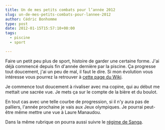 ```yaml
---
title: Un de mes petits combats pour l’année 2012
slug: un-de-mes-petits-combats-pour-lannee-2012
author: Cédric Bonhomme
type: post
date: 2012-01-15T15:57:10+00:00
tags:
  - piscine
  - sport

---
```

Faire un petit peu plus de sport, histoire de garder une certaine forme. J'ai
déjà commencé depuis fin d'année dernière par la piscine. Ça progresse tout
doucement, j'ai un peu de mal, il faut le dire.
Si mon évolution vous intéresse vous pourrez la retrouver à
[cette page du Wiki][1].

Je commence tout doucement à rivaliser avec ma copine, qui au début me mettait
une sacrée vue. Je mets ça sur le compte de la bière et du boulot.

En tout cas avec une telle courbe de progression, si il n'y aura pas de palliers,
l'année prochaine je vais aux Jeux olympiques. Je pourrai peut-être même mettre
une vue à Laure Manaudou.

Dans la même rubrique on pourra aussi suivre le [régime de Sanga][2].

 [1]: http://wiki.cedricbonhomme.org/sport#piscine
 [2]: http://wiki.cedricbonhomme.org/sanga